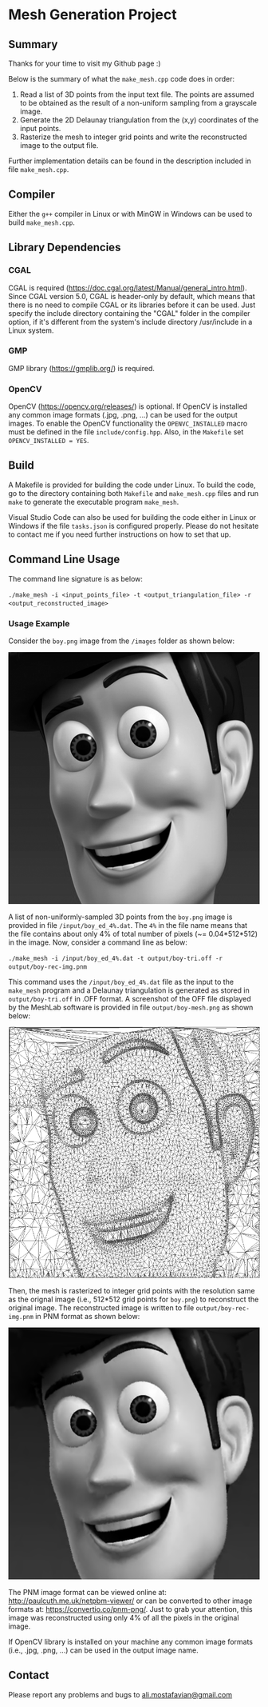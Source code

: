 # Mesh Generation Project
## Summary ##
Thanks for your time to visit my Github page :)

Below is the summary of what the `make_mesh.cpp` code does in order:
1. Read a list of 3D points from the input text file. The points are assumed to be obtained as the result of a non-uniform sampling from a grayscale image. 
2. Generate the 2D Delaunay triangulation from the (x,y) coordinates of the input points.
3. Rasterize the mesh to integer grid points and write the reconstructed image to the output file.

Further implementation details can be found in the description included in file `make_mesh.cpp`.

## Compiler ##
Either the `g++` compiler in Linux or with MinGW in Windows can be used to build `make_mesh.cpp`.

## Library Dependencies ##
### CGAL ###
CGAL is required (https://doc.cgal.org/latest/Manual/general_intro.html). Since CGAL version 5.0, CGAL is header-only by default, which means that there is no need to compile CGAL or its libraries before it can be used. Just specify the include directory containing the "CGAL" folder in the compiler option, if it's different from the system's include directory /usr/include in a Linux system.  

### GMP ###
GMP library (https://gmplib.org/) is required.

### OpenCV ###
OpenCV (https://opencv.org/releases/) is optional. If OpenCV is installed any common image formats (.jpg, .png, ...) can be used for the output images. To enable the OpenCV functionality the `OPENVC_INSTALLED` macro must be defined in the file `include/config.hpp`. Also, in the `Makefile` set `OPENCV_INSTALLED = YES`.

## Build ##
A Makefile is provided for building the code under Linux. To build the code, go to the directory containing both `Makefile` and `make_mesh.cpp` files and run `make` to generate the executable program `make_mesh`.

Visual Studio Code can also be used for building the code either in Linux or Windows if the file `tasks.json` is configured properly. Please do not hesitate to contact me if you need further instructions on how to set that up.

## Command Line Usage ##
The command line signature is as below:

`./make_mesh -i <input_points_file> -t <output_triangulation_file> -r <output_reconstructed_image>` 

### Usage Example ###
Consider the `boy.png` image from the `/images` folder as shown below: 

<img src="images/boy.png">

A list of non-uniformly-sampled 3D points from the `boy.png` image is provided in file `/input/boy_ed_4%.dat`. The `4%` in the file name means that the file contains about only 4% of total number of pixels (~= 0.04\*512\*512) in the image. Now, consider a command line as below:

`./make_mesh -i /input/boy_ed_4%.dat -t output/boy-tri.off -r output/boy-rec-img.pnm`

This command uses the `/input/boy_ed_4%.dat` file as the input to the `make_mesh` program and a Delaunay triangulation is generated as stored in `output/boy-tri.off` in .OFF format. A screenshot of the OFF file displayed by the MeshLab software is provided in file `output/boy-mesh.png` as shown below:

<img src="output/boy-mesh.png" width="512">

Then, the mesh is rasterized to integer grid points with the resolution same as the orignal image (i.e., 512\*512 grid points for `boy.png`) to reconstruct the original image. The reconstructed image is written to file `output/boy-rec-img.pnm` in PNM format as shown below:

<img src="output/boy-rec-img.png">

The PNM image format can be viewed online at: http://paulcuth.me.uk/netpbm-viewer/ or can be converted to other image formats at: https://convertio.co/pnm-png/. Just to grab your attention, this image was reconstructed using only 4% of all the pixels in the original image. 

If OpenCV library is installed on your machine any common image formats (i.e., .jpg, .png, ...) can be used in the output image name. 

## Contact ##
Please report any problems and bugs to ali.mostafavian@gmail.com
